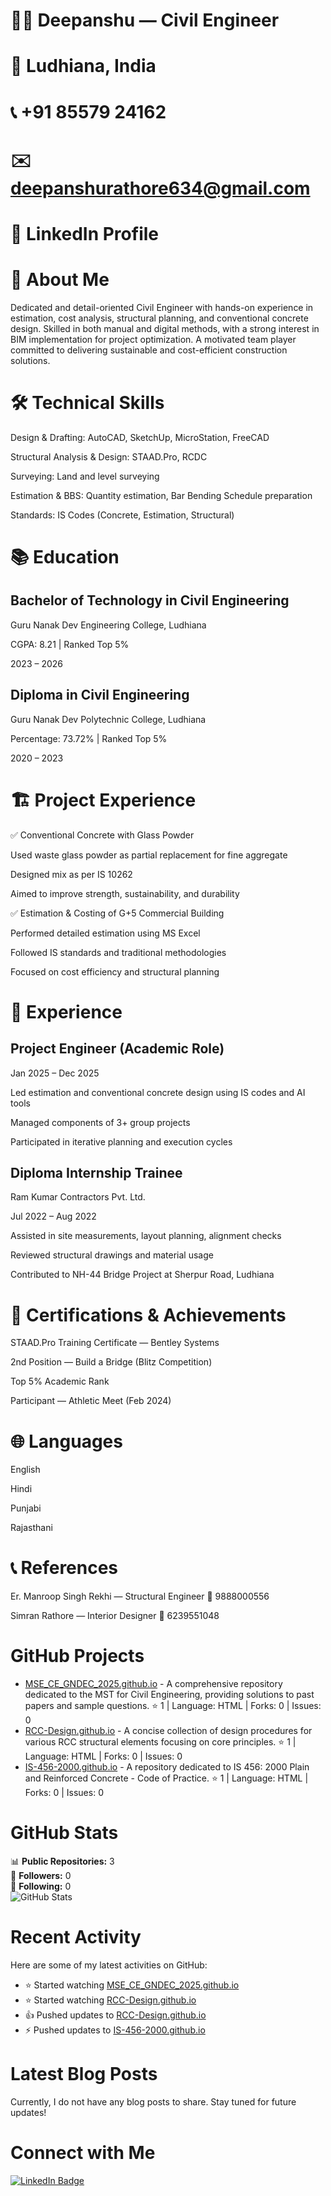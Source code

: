 # 👷‍♂️ Deepanshu — Civil Engineer

# 📍 Ludhiana, India
# 📞 +91 85579 24162
# ✉️ deepanshurathore634@gmail.com

# 🔗 LinkedIn Profile

# 🧾 About Me

Dedicated and detail-oriented Civil Engineer with hands-on experience in estimation, cost analysis, structural planning, and conventional concrete design. Skilled in both manual and digital methods, with a strong interest in BIM implementation for project optimization. A motivated team player committed to delivering sustainable and cost-efficient construction solutions.

# 🛠️ Technical Skills

Design & Drafting: AutoCAD, SketchUp, MicroStation, FreeCAD

Structural Analysis & Design: STAAD.Pro, RCDC

Surveying: Land and level surveying

Estimation & BBS: Quantity estimation, Bar Bending Schedule preparation

Standards: IS Codes (Concrete, Estimation, Structural)

# 📚 Education

## Bachelor of Technology in Civil Engineering

Guru Nanak Dev Engineering College, Ludhiana

CGPA: 8.21 | Ranked Top 5%

2023 – 2026

## Diploma in Civil Engineering

Guru Nanak Dev Polytechnic College, Ludhiana

Percentage: 73.72% | Ranked Top 5%

2020 – 2023

# 🏗️ Project Experience

✅ Conventional Concrete with Glass Powder

Used waste glass powder as partial replacement for fine aggregate

Designed mix as per IS 10262

Aimed to improve strength, sustainability, and durability

✅ Estimation & Costing of G+5 Commercial Building

Performed detailed estimation using MS Excel

Followed IS standards and traditional methodologies

Focused on cost efficiency and structural planning

# 💼 Experience

## Project Engineer (Academic Role)

Jan 2025 – Dec 2025

Led estimation and conventional concrete design using IS codes and AI tools

Managed components of 3+ group projects

Participated in iterative planning and execution cycles

## Diploma Internship Trainee 

Ram Kumar Contractors Pvt. Ltd.

Jul 2022 – Aug 2022

Assisted in site measurements, layout planning, alignment checks

Reviewed structural drawings and material usage

Contributed to NH-44 Bridge Project at Sherpur Road, Ludhiana

# 🏅 Certifications & Achievements

STAAD.Pro Training Certificate — Bentley Systems

2nd Position — Build a Bridge (Blitz Competition)

Top 5% Academic Rank

Participant — Athletic Meet (Feb 2024)

# 🌐 Languages

English

Hindi

Punjabi

Rajasthani

# 📞 References

Er. Manroop Singh Rekhi — Structural Engineer
📱 9888000556

Simran Rathore — Interior Designer
📱 6239551048

# GitHub Projects

- [MSE_CE_GNDEC_2025.github.io](https://github.com/CE-Deepanshu/MSE_CE_GNDEC_2025.github.io) - A comprehensive repository dedicated to the MST for Civil Engineering, providing solutions to past papers and sample questions. ⭐ 1 | Language: HTML | Forks: 0 | Issues: 0
- [RCC-Design.github.io](https://github.com/CE-Deepanshu/RCC-Design.github.io) - A concise collection of design procedures for various RCC structural elements focusing on core principles. ⭐ 1 | Language: HTML | Forks: 0 | Issues: 0
- [IS-456-2000.github.io](https://github.com/CE-Deepanshu/IS-456-2000.github.io) - A repository dedicated to IS 456: 2000 Plain and Reinforced Concrete - Code of Practice. ⭐ 1 | Language: HTML | Forks: 0 | Issues: 0

# GitHub Stats

📊 **Public Repositories:** 3  
👥 **Followers:** 0  
👤 **Following:** 0  
![GitHub Stats](https://github-readme-stats.vercel.app/api?username=CE-Deepanshu&show_icons=true&theme=radical)

# Recent Activity

Here are some of my latest activities on GitHub:
- ⭐ Started watching [MSE_CE_GNDEC_2025.github.io](https://github.com/CE-Deepanshu/MSE_CE_GNDEC_2025.github.io)
- ⭐ Started watching [RCC-Design.github.io](https://github.com/CE-Deepanshu/RCC-Design.github.io)
- 👍 Pushed updates to [RCC-Design.github.io](https://github.com/CE-Deepanshu/RCC-Design.github.io)
- ⚡ Pushed updates to [IS-456-2000.github.io](https://github.com/CE-Deepanshu/IS-456-2000.github.io)

# Latest Blog Posts

Currently, I do not have any blog posts to share. Stay tuned for future updates!

# Connect with Me

[![LinkedIn Badge](https://img.shields.io/badge/LinkedIn-Connect-blue?logo=linkedin&style=flat-square)](https://www.linkedin.com/in/contactdeepanshurathore/)

